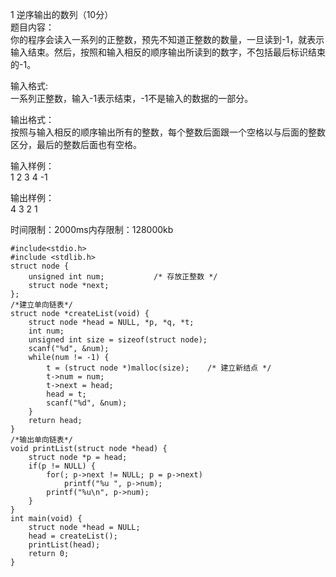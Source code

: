1 逆序输出的数列（10分）  
题目内容：  
你的程序会读入一系列的正整数，预先不知道正整数的数量，一旦读到-1，就表示输入结束。然后，按照和输入相反的顺序输出所读到的数字，不包括最后标识结束的-1。  

输入格式:  
一系列正整数，输入-1表示结束，-1不是输入的数据的一部分。  

输出格式：  
按照与输入相反的顺序输出所有的整数，每个整数后面跟一个空格以与后面的整数区分，最后的整数后面也有空格。  

输入样例：  
1 2 3 4 -1  

输出样例：  
4 3 2 1  

时间限制：2000ms内存限制：128000kb  

	#include<stdio.h>
	#include <stdlib.h>
	struct node {
	    unsigned int num;			/* 存放正整数 */
	    struct node *next;
	};
	/*建立单向链表*/
	struct node *createList(void) {
	    struct node *head = NULL, *p, *q, *t;
	    int num;
	    unsigned int size = sizeof(struct node);
	    scanf("%d", &num);
	    while(num != -1) {
	        t = (struct node *)malloc(size);    /* 建立新结点 */
	        t->num = num;
	        t->next = head;
	        head = t;
	        scanf("%d", &num);
	    }
		return head;
	}
	/*输出单向链表*/
	void printList(struct node *head) {
	    struct node *p = head;
	    if(p != NULL) {
	    	for(; p->next != NULL; p = p->next)
	        	printf("%u ", p->num);
	    	printf("%u\n", p->num);
		}
	}
	int main(void) {
	    struct node *head = NULL;
	    head = createList();
	    printList(head);
	    return 0;
	}  
